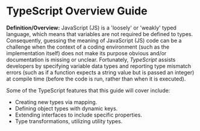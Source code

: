 # TypeScript Overview Guide
**Definition/Overview:** JavaScript (JS) is a 'loosely' or 'weakly' typed language, which means that variables are not required be defined to types. Consequently, guessing the meaning of JavaScript (JS) code can be a challenge when the context of a coding environment (such as the implementation itself) does not make its purpose obvious and/or documentation is missing or unclear. Fortunately, *TypeScript* assists developers by specifying variable data types and reporting type mismatch errors (such as if a function expects a string value but is passed an integer) at compile time (before the code is run, rather than when it is executed).

Some of the TypeScript features that this guide will cover include:
  
* Creating new types via mapping.
* Defining object types with dynamic keys.
* Extending interfaces to include specific properties.
* Type transformations, utilizing utility types.

